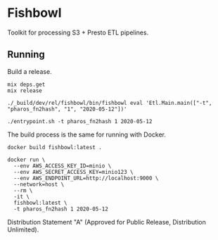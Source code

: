 # Fishbowl

Toolkit for processing S3 + Presto ETL pipelines.

## Running

Build a release.

```
mix deps.get
mix release
```

```
./_build/dev/rel/fishbowl/bin/fishbowl eval 'Etl.Main.main(["-t", "pharos_fn2hash", "1", "2020-05-12"])'

./entrypoint.sh -t pharos_fn2hash 1 2020-05-12
```

The build process is the same for running with Docker.

```
docker build fishbowl:latest .
```

```
docker run \
  --env AWS_ACCESS_KEY_ID=minio \
  --env AWS_SECRET_ACCESS_KEY=minio123 \
  --env AWS_ENDPOINT_URL=http://localhost:9000 \
  --network=host \
  --rm \
  -it \
  fishbowl:latest \
  -t pharos_fn2hash 1 2020-05-12
```

Distribution Statement "A" (Approved for Public Release, Distribution
Unlimited).
